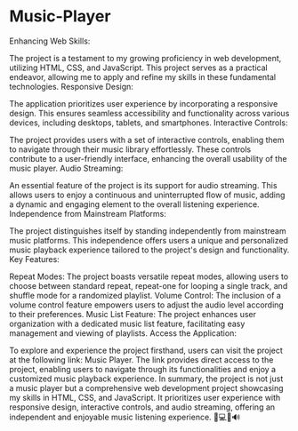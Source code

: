 # Music-Player

Enhancing Web Skills:

The project is a testament to my growing proficiency in web development, utilizing HTML, CSS, and JavaScript. This project serves as a practical endeavor, allowing me to apply and refine my skills in these fundamental technologies.
Responsive Design:

The application prioritizes user experience by incorporating a responsive design. This ensures seamless accessibility and functionality across various devices, including desktops, tablets, and smartphones.
Interactive Controls:

The project provides users with a set of interactive controls, enabling them to navigate through their music library effortlessly. These controls contribute to a user-friendly interface, enhancing the overall usability of the music player.
Audio Streaming:

An essential feature of the project is its support for audio streaming. This allows users to enjoy a continuous and uninterrupted flow of music, adding a dynamic and engaging element to the overall listening experience.
Independence from Mainstream Platforms:

The project distinguishes itself by standing independently from mainstream music platforms. This independence offers users a unique and personalized music playback experience tailored to the project's design and functionality.
Key Features:

Repeat Modes: The project boasts versatile repeat modes, allowing users to choose between standard repeat, repeat-one for looping a single track, and shuffle mode for a randomized playlist.
Volume Control: The inclusion of a volume control feature empowers users to adjust the audio level according to their preferences.
Music List Feature: The project enhances user organization with a dedicated music list feature, facilitating easy management and viewing of playlists.
Access the Application:

To explore and experience the project firsthand, users can visit the project at the following link: Music Player. The link provides direct access to the project, enabling users to navigate through its functionalities and enjoy a customized music playback experience.
In summary, the project is not just a music player but a comprehensive web development project showcasing my skills in HTML, CSS, and JavaScript. It prioritizes user experience with responsive design, interactive controls, and audio streaming, offering an independent and enjoyable music listening experience. 🎵💻🔀🔊
